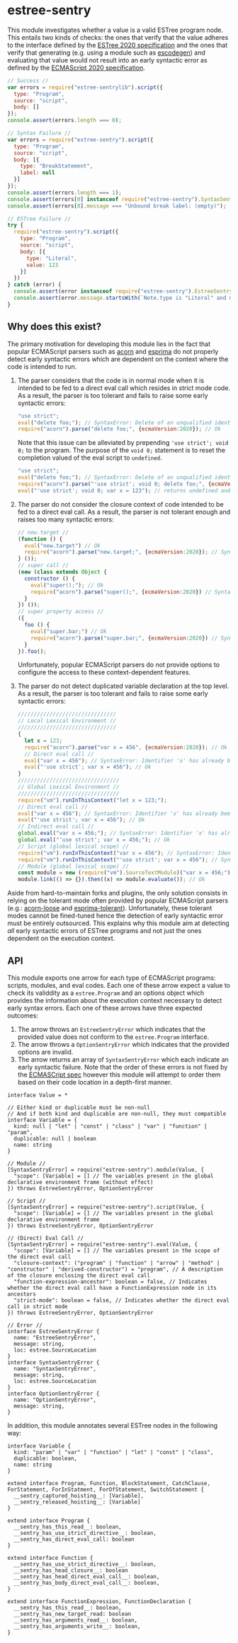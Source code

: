 # estree-sentry

This module investigates whether a value is a valid ESTree program node.
This entails two kinds of checks: the ones that verify that the value adheres to the interface defined by the [ESTree 2020 specification](https://github.com/estree/estree) and the ones that verify that generating (e.g. using a module such as [escodegen](https://www.npmjs.com/package/escodegen)) and evaluating that value would not result into an early syntactic error as defined by the [ECMAScript 2020 specification](https://www.ecma-international.org/ecma-262/2020).

```js
// Success //
var errors = require("estree-sentrylib").script({
  type: "Program",
  source: "script",
  body: []
});
console.assert(errors.length === 0);

// Syntax Failure //
var errors = require("estree-sentry").script({
  type: "Program",
  source: "script",
  body: [{
    type: "BreakStatement",
    label: null
  }]
});
console.assert(errors.length === 1);
console.assert(errors[0] instanceof require("estree-sentry").SyntaxSentryError);
console.assert(errors[0].message === "Unbound break label: (empty)");

// ESTree Failure //
try {
  require("estree-sentry").script({
    type: "Program",
    source: "script",
    body: [{
      type: "Literal",
      value: 123
    }]
  })
} catch (error) {
  console.assert(error instanceof require("estree-sentry").EstreeSentryError);
  console.assert(error.message.startsWith(`Note.type is "Literal" and must be one of`));
}
```

## Why does this exist?

The primary motivation for developing this module lies in the fact that popular ECMAScript parsers such as [acorn](https://github.com/acornjs/acorn) and [esprima](https://github.com/jquery/esprima) do not properly detect early syntactic errors which are dependent on the context where the code is intended to run.

1.
    The parser considers that the code is in normal mode when it is intended to be fed to a direct eval call which resides in strict mode code.
    As a result, the parser is too tolerant and fails to raise some early syntactic errors:
    ```js
    "use strict";
    eval("delete foo;"); // SyntaxError: Delete of an unqualified identifier in strict mode.
    require("acorn").parse("delete foo;", {ecmaVersion:2020}); // Ok
    ```
    Note that this issue can be alleviated by prepending `'use strict'; void 0;` to the program.
    The purpose of the `void 0;` statement is to reset the completion valued of the eval script to `undefined`.
    ```js
    "use strict";
    eval("delete foo;"); // SyntaxError: Delete of an unqualified identifier in strict mode.
    require("acorn").parse("'use strict'; void 0; delete foo;", {ecmaVersion:2020}); // SyntaxError: Deleting local variable in strict mode
    eval("'use strict'; void 0; var x = 123"); // returns undefined and not 'use strict';
    ```

2.
    The parser do not consider the closure context of code intended to be fed to a direct eval call.
    As a result, the parser is not tolerant enough and raises too many syntactic errors:
    ```js
    // new.target //
    (function () {
      eval("new.target") // Ok
      require("acorn").parse("new.target;", {ecmaVersion:2020}); // SyntaxError: 'new.target' can only be used in functions
    } ());
    // super call //
    (new (class extends Object {
      constructor () {
        eval("super();"); // Ok
        require("acorn").parse("super();", {ecmaVersion:2020}) // SyntaxError: 'new.target' can only be used in functions
      }
    }) ());
    // super property access //
    ({
      foo () {
        eval("super.bar;") // Ok
        require("acorn").parse("super.bar;", {ecmaVersion:2020}) // SyntaxError: 'super' keyword outside a method
      }
    }).foo();
    ```
    Unfortunately, popular ECMAScript parsers do not provide options to configure the access to these context-dependent features.

3.
    The parser do not detect duplicated variable declaration at the top level.
    As a result, the parser is too tolerant and fails to raise some early syntactic errors:
    ```js
    ///////////////////////////////
    // Local Lexical Environment //
    ///////////////////////////////
    {
      let x = 123;
      require("acorn").parse("var x = 456", {ecmaVersion:2020}); // Ok
      // Direct eval call //
      eval("var x = 456"); // SyntaxError: Identifier 'x' has already been declared
      eval("'use strict'; var x = 456"); // Ok
    }
    ////////////////////////////////
    // Global Lexical Environment //
    ////////////////////////////////
    require("vm").runInThisContext("let x = 123;");
    // Direct eval call //
    eval("var x = 456"); // SyntaxError: Identifier 'x' has already been declared
    eval("'use strict'; var x = 456"); // Ok
    // Indirect eval call //
    global.eval("var x = 456;"); // SyntaxError: Identifier 'x' has already been declared
    global.eval("'use strict'; var x = 456;"); // Ok
    // Script (global lexical scope) //
    require("vm").runInThisContext("var x = 456"); // SyntaxError: Identifier 'x' has already been declared
    require("vm").runInThisContext("'use strict'; var x = 456"); // SyntaxError: Identifier 'x' has already been declared
    // Module (global lexical scope) //
    const module = new (require("vm").SourceTextModule)("var x = 456;");
    module.link(() => {}).then((x) => module.evaluate()); // Ok
    ```

Aside from hard-to-maintain forks and plugins, the only solution consists in relying on the tolerant mode often provided by popular ECMAScript parsers (e.g.: [acorn-loose](https://github.com/acornjs/acorn/tree/master/acorn-loose) and [esprima-tolerant](https://esprima.readthedocs.io/en/4.0/syntactic-analysis.html#tolerant-mode)).
Unfortunately, these tolerant modes cannot be fined-tuned hence the detection of early syntactic error must be entirely outsourced.
This explains why this module aim at detecting *all* early syntactic errors of ESTree programs and not just the ones dependent on the execution context.

## API

This module exports one arrow for each type of ECMAScript programs: scripts, modules, and eval codes.
Each one of these arrow expect a value to check its validdity as a `estree.Program` and an options object which provides the information about the execution context necessary to detect early syntax errors.
Each one of these arrows have three expected outcomes:

1. The arrow throws an `EstreeSentryError` which indicates that the provided value does not conform to the `estree.Program` interface.
2. The arrow throws a `OptionSentryError` which indicates that the provided options are invalid.
3. The arrow returns an array of `SyntaxSentryError` which each indicate an early syntactic failure. Note that the order of these errors is not fixed by the [ECMASCript spec](https://www.ecma-international.org/ecma-262/#sec-parse-script) however this module will attempt to order them based on their code location in a depth-first manner.

```
interface Value = *

// Either kind or duplicable must be non-null
// And if both kind and duplicable are non-null, they must compatible
interface Variable = {
  kind: null | "let" | "const" | "class" | "var" | "function" | "param",
  duplicable: null | boolean
  name: string
}

// Module //
[SyntaxSentryError] = require("estree-sentry").module(Value, {
  "scope": [Variable] = [] // The variables present in the global declarative environment frame (without effect)
}) throws EstreeSentryError, OptionSentryError

// Script //
[SyntaxSentryError] = require("estree-sentry").script(Value, {
  "scope": [Variable] = [] // The variables present in the global declarative environment frame
}) throws EstreeSentryError, OptionSentryError

// (Direct) Eval Call //
[SyntaxSentryError] = require("estree-sentry").eval(Value, {
  "scope": [Variable] = [] // The variables present in the scope of the direct eval call
  "closure-context": ("program" | "function" | "arrow" | "method" | "constructor" | "derived-constructor") = "program", // A description of the closure enclosing the direct eval call
  "function-expression-ancestor": boolean = false, // Indicates whether the direct eval call have a FunctionExpression node in its ancestors
  "strict-mode": boolean = false, // Indicates whether the direct eval call in strict mode
}) throws EstreeSentryError, OptionSentryError

// Error //
interface EstreeSentryError {
  name: "EstreeSentryError",
  message: string,
  loc: estree.SourceLocation
}
interface SyntaxSentryError {
  name: "SyntaxSentryError",
  message: string,
  loc: estree.SourceLocation
}
interface OptionSentryError {
  name: "OptionSentryError",
  message: string,
}
```

In addition, this module annotates several ESTree nodes in the following way:

```
interface Variable {
  kind: "param" | "var" | "function" | "let" | "const" | "class",
  duplicable: boolean,
  name: string
}

extend interface Program, Function, BlockStatement, CatchClause, ForStatement, ForInStatment, ForOfStatement, SwitchStatement {
  __sentry_captured_hoisting__: [Variable],
  __sentry_released_hoisting__: [Variable]
}

extend interface Program {
  __sentry_has_this_read__: boolean,
  __sentry_has_use_strict_directive__: boolean,
  __sentry_has_direct_eval_call: boolean
}

extend interface Function {
  __sentry_has_use_strict_directive__: boolean,
  __sentry_has_head_closure__: boolean
  __sentry_has_head_direct_eval_call__: boolean,
  __sentry_has_body_direct_eval_call__: boolean,
}

extend interface FunctionExpression, FunctionDeclaration {
  __sentry_has_this_read__: boolean,
  __sentry_has_new_target_read: boolean
  __sentry_has_arguments_read__: boolean,
  __sentry_has_arguments_write__: boolean,
}
```
